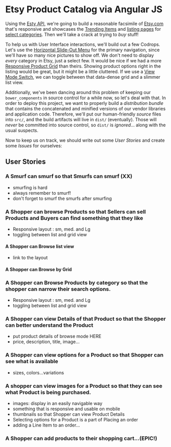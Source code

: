 # Etsy Product Catalog via Angular JS

Using the [Esty API](http://etsy.com/developers), we're going to build a reasonable facsimile of [Etsy.com](http://etsy.com) that's responsive and showcases the [Trending Items](https://www.etsy.com/trending) and [listing pages](https://www.etsy.com/search/toys-and-games) for [select categories](https://www.etsy.com/categories). Then we'll take a crack at trying to _buy_ stuff!

To help us with User Interface interactions, we'll build out a few Codrops. Let's use the [Horizontal Slide-Out Menu](http://tympanus.net/bBlueprints/HorizontalSlideOutMenu/) for the primary navigation, since we'll have so many nice pictures to show off. We don't need to display _every_ category in Etsy, just a select few. It would be nice if we had a more [Responsive Product Grid](http://tympanus.net/Blueprints/ProductGridLayout/) than theirs. Showing product options right in the listing would be great, but it might be a little cluttered. If we use a [View Mode Switch](http://tympanus.net/Blueprints/ViewModeSwitch/), we can toggle between that data-dense grid and a slimmer list view.

Additionally, we've been dancing around this problem of keeping our `bower_components` in source control for a while now, so let's deal with that. In order to deploy this project, we want to properly build a _distribution bundle_ that contains the concatenated and minified versions of our vendor libraries and application code. Therefore, we'll put our human-friendly _source_ files into `src/`, and the build artifacts will live in `dist/` (eventually). Those will _never_ be committed into source control, so `dist/` is _ignored_... along with the usual suspects.

Now to keep us on track, we should write out some _User Stories_ and create some _Issues_ for ourselves:

## User Stories

### A Smurf can smurf so that Smurfs can smurf (XX)

* smurfing is hard
* always remember to smurf!
* don't forget to smurf the smurfs after smurfing


### A Shopper can browse Products so that Sellers can sell Products and Buyers can find something that they like
* Responsive layout : sm, med. and Lg 
* toggling between list and grid view

#### A Shopper can Browse list view
* link to the layout

#### A Shopper can Browse by Grid

### A Shopper can Browse Products by category so that the shopper can narrow their search options.
* Responsive layout : sm, med. and Lg 
* toggling between list and grid view

### A Shopper can view Details of that Product so that the Shopper can better understand the Product
* put product details of browse mode HERE
* price, description, title, image...
### A Shopper can view options for a Product so that Shopper can see what is available
* sizes, colors...variations

### A shopper can view images for a Product so that they can see what Product is being purchased.
* images: display in an easily navigable way 
* something that is responsive and usable on mobile 
* thumbnails so that Shopper can view Product Details
* Selecting options for a Product is a part of Placing an order
* adding a Line Item to an order... 
    
### A Shopper can add products to their shopping cart...(EPIC!)
